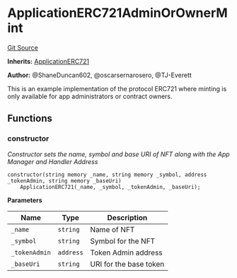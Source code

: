 # ApplicationERC721AdminOrOwnerMint
[Git Source](https://github.com/thrackle-io/forte-rules-engine/blob/1d703cedb38743c0c4b996d79399b43cea9338a4/src/example/ERC721/ApplicationERC721AdminOrOwnerMint.sol)

**Inherits:**
[ApplicationERC721](/src/example/ERC721/ApplicationERC721.sol/contract.ApplicationERC721.md)

**Author:**
@ShaneDuncan602, @oscarsernarosero, @TJ-Everett

This is an example implementation of the protocol ERC721 where minting is only available for app administrators or contract owners.


## Functions
### constructor

*Constructor sets the name, symbol and base URI of NFT along with the App Manager and Handler Address*


```solidity
constructor(string memory _name, string memory _symbol, address _tokenAdmin, string memory _baseUri)
    ApplicationERC721(_name, _symbol, _tokenAdmin, _baseUri);
```
**Parameters**

|Name|Type|Description|
|----|----|-----------|
|`_name`|`string`|Name of NFT|
|`_symbol`|`string`|Symbol for the NFT|
|`_tokenAdmin`|`address`|Token Admin address|
|`_baseUri`|`string`|URI for the base token|


